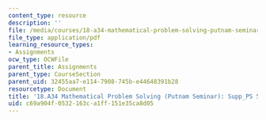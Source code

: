 ```yaml
---
content_type: resource
description: ''
file: /media/courses/18-a34-mathematical-problem-solving-putnam-seminar-fall-2018/c69a904f0532163ca1ff151e35ca8d05_MIT18_A34F18Supp5.pdf
file_type: application/pdf
learning_resource_types:
- Assignments
ocw_type: OCWFile
parent_title: Assignments
parent_type: CourseSection
parent_uid: 32455aa7-e114-7908-745b-e44648391b28
resourcetype: Document
title: '18.A34 Mathematical Problem Solving (Putnam Seminar): Supp_PS 5'
uid: c69a904f-0532-163c-a1ff-151e35ca8d05
---
```

